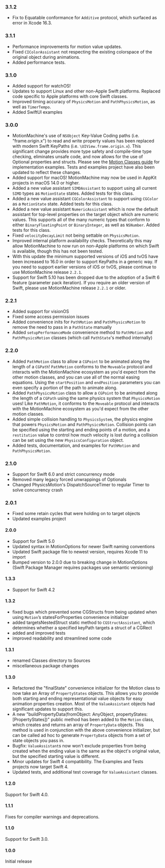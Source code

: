 ### 3.1.2

- Fix to Equatable conformance for `Additive` protocol, which surfaced as error in Xcode 16.3.

### 3.1.1

- Performance improvements for motion value updates.
- Fixed `CIColorAssistant` not respecting the existing colorspace of the original object during animations.
- Added performance tests.

### 3.1.0

- Added support for watchOS!
- Updates to support Linux and other non-Apple Swift platforms. Replaced code specific to Apple platforms with core Swift classes.
- Improved timing accuracy of `PhysicsMotion` and `PathPhysicsMotion`, as well as `TimerTempo`.
- Added SwiftUI examples

### 3.0.0
- MotionMachine's use of `NSObject` Key-Value Coding paths (i.e. "frame.origin.x") to read and write property values has been replaced with modern Swift KeyPaths (i.e. `\UIView.frame.origin.x`). This significant change provides more type safety and compile-time type checking, eliminates unsafe code, and now allows for the use of Optional properties and structs. Please see the [Motion Classes guide](Guides/MoveableClasses.md) for implementation examples. Tests and examples project have also been updated to reflect these changes.
- Added support for macOS! MotionMachine may now be used in AppKit projects in macOS 14.0 or higher.
- Added a new value assistant `SIMDAssistant` to support using all current `SIMD` types as `MotionState` states. Added tests for this class.
- Added a new value assistant `CGColorAssistant` to support using `CGColor` as a `MotionState` state. Added tests for this class.
- Added a new value assistant `NumericAssistant` which is now the default assistant for top-level properties on the target object which are numeric values. This supports all of the many numeric types that conform to either `BinaryFloatingPoint` or `BinaryInteger`, as well as `NSNumber`. Added tests for this class.
- Fixed `velocityDecayLimit` not being settable on `PhysicsMotion`.
- Improved internal platform availability checks. Theoretically this may allow MotionMachine to now run on non-Apple platforms on which Swift is available, though this has not been tested.
- With this update the minimum supported versions of iOS and tvOS have been increased to 16.0 in order to support KeyPaths in a generic way. If you need to support earlier versions of iOS or tvOS, please continue to use MotionMachine release `2.2.1`.
- Support for Swift 5.10 has been dropped due to the adoption of a Swift 6 feature (parameter pack iteration). If you require an older version of Swift, please use MotionMachine release `2.2.1` or older.

### 2.2.1
- Added support for visionOS
- Fixed some access permission issues
- Added convenience inits for `PathMotion` and `PathPhysicsMotion` to remove the need to pass in a `PathState` manually
- Added `setupPerformanceMode` convenience method to `PathMotion` and `PathPhysicsMotion` classes (which call `PathState`'s method internally)

### 2.2.0
- Added `PathMotion` class to allow a `CGPoint` to be animated along the length of a `CGPath`! `PathMotion` conforms to the `Moveable` protocol and interacts with the MotionMachine ecosystem as you'd expect from the other motion classes, and you can use all of the normal easing equations. Using the `startPosition` and `endPosition` parameters you can even specify a portion of the path to animate along.
- Added `PathPhysicsMotion` class to allow a `CGPoint` to be animated along the length of a `CGPath` using the same physics system that `PhysicsMotion` uses! Like `PathMotion`, it conforms to the `Moveable` protocol and interacts with the MotionMachine ecosystem as you'd expect from the other motion classes.
- Added simple collision handling to `PhysicsSystem`, the physics engine that powers `PhysicsMotion` and `PathPhysicsMotion`. Collision points can be specified using the starting and ending points of a motion, and a `restitution` value to control how much velocity is lost during a collision can be set using the new `PhysicsConfiguration` object.
- Added tests, documentation, and examples for `PathMotion` and `PathPhysicsMotion`.

### 2.1.0
- Support for Swift 6.0 and strict concurrency mode
- Removed many legacy forced unwrappings of Optionals
- Changed PhysicsMotion's DispatchSourceTimer to regular Timer to solve concurrency crash

### 2.0.1
- Fixed some retain cycles that were holding on to target objects
- Updated examples project

#### 2.0.0
- Support for Swift 5.0
- Updated syntax in MotionOptions for newer Swift naming conventions
- Updated Swift package file to newest version, requires Xcode 11 to import
- Bumped version to 2.0.0 due to breaking change in MotionOptions (Swift Package Manager requires packages use semantic versioning)

#### 1.3.3
- Support for Swift 4.2

#### 1.3.2
- fixed bugs which prevented some CGStructs from being updated when using `Motion`’s statesForProperties convenience initializer
- added targetsNestedStruct static method to `CGStructAssistant`, which determines whether a specified keyPath targets a struct of a CGRect
- added and improved tests
- improved readability and streamlined some code

#### 1.3.1
- renamed Classes directory to Sources
- miscellaneous package changes

#### 1.3.0
- Refactored the "finalState" convenience initializer for the Motion class to now take an Array of `PropertyStates` objects. This allows you to provide both starting and ending representational value objects for easy animation properties creation. Most of the `ValueAssistant` objects had significant updates to support this.
- A new "buildPropertyData(fromObject: AnyObject, propertyStates: [PropertyStates])" public method has been added to the `Motion` class, which creates and returns an array of `PropertyData` objects. This method is used in conjunction with the above convenience initializer, but can be called ad hoc to generate `PropertyData` objects from a set of state objects you pass in.
- Bugfix: `ValueAssistant`s now won't exclude properties from being created when the ending value is the same as the object's original value, but the specified starting value is different.
- Minor updates for Swift 4 compatibility. The Examples and Tests projects now target Swift 4.
- Updated tests, and additional test coverage for `ValueAssistant` classes.

#### 1.2.0
Support for Swift 4.0.

#### 1.1.1
Fixes for compiler warnings and deprecations.

#### 1.1.0
Support for Swift 3.0.

#### 1.0.0
Initial release
